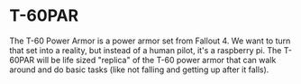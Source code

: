 # T-60PAR
The T-60 Power Armor is a power armor set from Fallout 4. We want to turn that set into a reality, but instead of a human pilot, it's a raspberry pi. The T-60PAR will be life sized "replica" of the T-60 power armor that can walk around and do basic tasks (like not falling and getting up after it falls).